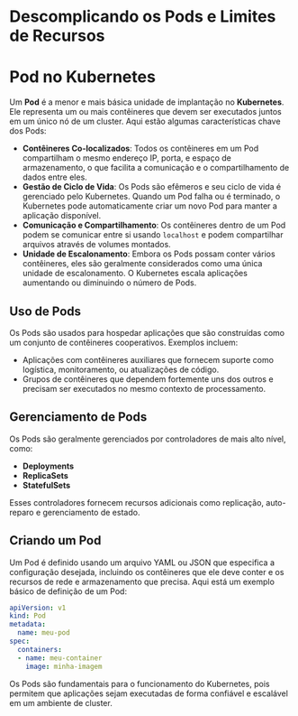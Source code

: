 # Descomplicando os Pods e Limites de Recursos

# Pod no Kubernetes

Um **Pod** é a menor e mais básica unidade de implantação no **Kubernetes**. Ele representa um ou mais contêineres que devem ser executados juntos em um único nó de um cluster. Aqui estão algumas características chave dos Pods:

- **Contêineres Co-localizados**: Todos os contêineres em um Pod compartilham o mesmo endereço IP, porta, e espaço de armazenamento, o que facilita a comunicação e o compartilhamento de dados entre eles.
- **Gestão de Ciclo de Vida**: Os Pods são efêmeros e seu ciclo de vida é gerenciado pelo Kubernetes. Quando um Pod falha ou é terminado, o Kubernetes pode automaticamente criar um novo Pod para manter a aplicação disponível.
- **Comunicação e Compartilhamento**: Os contêineres dentro de um Pod podem se comunicar entre si usando `localhost` e podem compartilhar arquivos através de volumes montados.
- **Unidade de Escalonamento**: Embora os Pods possam conter vários contêineres, eles são geralmente considerados como uma única unidade de escalonamento. O Kubernetes escala aplicações aumentando ou diminuindo o número de Pods.

## Uso de Pods

Os Pods são usados para hospedar aplicações que são construídas como um conjunto de contêineres cooperativos. Exemplos incluem:

- Aplicações com contêineres auxiliares que fornecem suporte como logística, monitoramento, ou atualizações de código.
- Grupos de contêineres que dependem fortemente uns dos outros e precisam ser executados no mesmo contexto de processamento.

## Gerenciamento de Pods

Os Pods são geralmente gerenciados por controladores de mais alto nível, como:

- **Deployments**
- **ReplicaSets**
- **StatefulSets**

Esses controladores fornecem recursos adicionais como replicação, auto-reparo e gerenciamento de estado.

## Criando um Pod

Um Pod é definido usando um arquivo YAML ou JSON que especifica a configuração desejada, incluindo os contêineres que ele deve conter e os recursos de rede e armazenamento que precisa. Aqui está um exemplo básico de definição de um Pod:

```yaml
apiVersion: v1
kind: Pod
metadata:
  name: meu-pod
spec:
  containers:
  - name: meu-container
    image: minha-imagem
```

Os Pods são fundamentais para o funcionamento do Kubernetes, pois permitem que aplicações sejam executadas de forma confiável e escalável em um ambiente de cluster.

